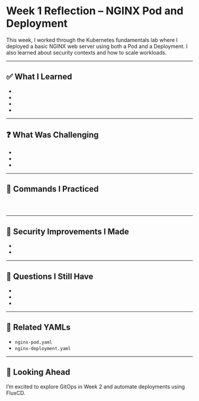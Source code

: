 # Week 1 Reflection – NGINX Pod and Deployment

This week, I worked through the Kubernetes fundamentals lab where I deployed a basic NGINX web server using both a Pod and a Deployment. I also learned about security contexts and how to scale workloads.

---

## ✅ What I Learned

- 
- 
- 
- 


---

## ❓ What Was Challenging

- 
- 
- 

---

## 🧪 Commands I Practiced

```bash




```

---

## 🔐 Security Improvements I Made

- 
- 

---

## 📝 Questions I Still Have

- 
- 
- 

---

## 📎 Related YAMLs

- `nginx-pod.yaml`
- `nginx-deployment.yaml`

---

## 🚀 Looking Ahead

I’m excited to explore GitOps in Week 2 and automate deployments using FluxCD.

